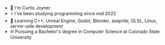 - 👋 I'm Curtis Joyner
- ⚡ I've been studying programming since mid 2022
- 🌱 Learning C++, Unreal Engine, Godot, Blender, aseprite, GLSL, Linux, server-side development
- 🤓 Pursuing a Bachelor's degree in Computer Science at Colorado State University
